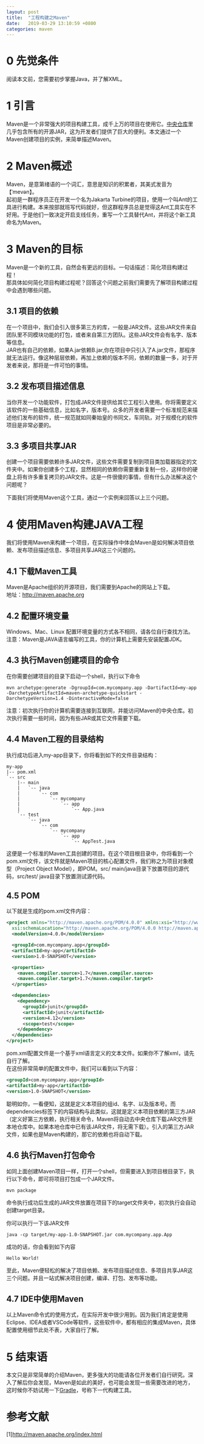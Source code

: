 ```yaml
---
layout: post
title:  "工程构建之Maven"
date:   2019-03-29 13:10:59 +0800
categories: maven
---
```


# 0 先觉条件

阅读本文前，您需要初步掌握Java，并了解XML。

# 1 引言

Maven是一个非常强大的项目构建工具，成千上万的项目在使用它。[中央仓库](https://search.maven.org/)里几乎包含所有的开源JAR，这为开发者们提供了巨大的便利。本文通过一个Maven创建项目的实例，来简单描述Maven。

# 2 Maven概述

Maven，是意第绪语的一个词汇，意思是知识的积累者，其美式发音为【ˈmevən】。  
起初是一群程序员正在开发一个名为Jakarta Turbine的项目，使用一个叫Ant的工具进行构建。本来按部就班写代码就好，但这群程序员总是觉得这Ant工具实在不好用。于是他们一致决定开启支线任务，重写一个工具替代Ant，并将这个新工具命名为Maven。  

# 3 Maven的目标

Maven是一个新的工具，自然会有更远的目标。一句话描述：简化项目构建过程！  
那具体如何简化项目构建过程呢？回答这个问题之前我们需要先了解项目构建过程中会遇到哪些问题。

## 3.1 项目的依赖

在一个项目中，我们会引入很多第三方的库，一般是JAR文件。这些JAR文件来自团队里不同模块功能的打包，或者来自第三方团队。这些JAR文件会有名字、版本等信息。  
JAR也有自己的依赖，如果A.jar依赖B.jar,你在项目中只引入了A.jar文件，那程序就无法运行。像这种层层依赖，再加上依赖的版本不同，依赖的数量一多，对于开发者来说，那将是一件可怕的事情。

## 3.2 发布项目描述信息

当你开发一个功能软件，打包成JAR文件提供给其它工程引入使用。你将需要定义该软件的一些基础信息，比如名字，版本号。众多的开发者需要一个标准规范来描述他们发布的软件，统一规范就如同秦始皇的书同文，车同轨，对于规模化的软件项目是非常必要的。

## 3.3 多项目共享JAR

创建一个项目需要依赖许多JAR文件，这些文件需要复制到项目类加载器指定的文件夹中。如果你创建多个工程，显然相同的依赖你需要重新复制一份，这样你的硬盘上将有许多重复拷贝的JAR文件。这是一件很傻的事情，但有什么办法解决这个问题呢？

下面我们将使用Maven这个工具，通过一个实例来回答以上三个问题。

# 4 使用Maven构建JAVA工程

我们将使用Maven来构建一个项目，在实际操作中体会Maven是如何解决项目依赖、发布项目描述信息、多项目共享JAR这三个问题的。

## 4.1 下载Maven工具

Maven是Apache组织的开源项目，我们需要到Apache的网站上下载。  
地址：<http://maven.apache.org>

## 4.2 配置环境变量

Windows、Mac、Linux 配置环境变量的方式各不相同，请各位自行查找方法。
注意：Maven是JAVA语言编写的工具，你的计算机上需要先安装配置JDK。  

## 4.3 执行Maven创建项目的命令

在你需要创建项目的目录下启动一个shell，执行以下命令

```shell
mvn archetype:generate -DgroupId=com.mycompany.app -DartifactId=my-app -DarchetypeArtifactId=maven-archetype-quickstart -DarchetypeVersion=1.4 -DinteractiveMode=false
```

注意：初次执行你的计算机需要连接到互联网，并能访问Maven的中央仓库。初次执行需要一些时间，因为有些JAR或其它文件需要下载。

## 4.4 Maven工程的目录结构

执行成功后进入my-app目录下，你将看到如下的文件目录结构：

```shell
my-app
|-- pom.xml
`-- src
    |-- main
    |   `-- java
    |       `-- com
    |           `-- mycompany
    |               `-- app
    |                   `-- App.java
    `-- test
        `-- java
            `-- com
                `-- mycompany
                    `-- app
                        `-- AppTest.java
```

这便是一个标准的Maven工具创建的项目。在这个项目根目录中，你将看到一个pom.xml文件，该文件就是Maven项目的核心配置文件，我们称之为项目对象模型（Project Object Model），即POM。src/ main/java目录下放置项目的源代码，src/test/ java目录下放置测试源代码。

## 4.5 POM

以下就是生成的pom.xml文件内容：

```xml
<project xmlns="http://maven.apache.org/POM/4.0.0" xmlns:xsi="http://www.w3.org/2001/XMLSchema-instance"
  xsi:schemaLocation="http://maven.apache.org/POM/4.0.0 http://maven.apache.org/xsd/maven-4.0.0.xsd">
  <modelVersion>4.0.0</modelVersion>

  <groupId>com.mycompany.app</groupId>
  <artifactId>my-app</artifactId>
  <version>1.0-SNAPSHOT</version>

  <properties>
    <maven.compiler.source>1.7</maven.compiler.source>
    <maven.compiler.target>1.7</maven.compiler.target>
  </properties>

  <dependencies>
    <dependency>
      <groupId>junit</groupId>
      <artifactId>junit</artifactId>
      <version>4.12</version>
      <scope>test</scope>
    </dependency>
  </dependencies>
</project>
```

pom.xml配置文件是一个基于xml语言定义的文本文件。如果你不了解xml，请先自行了解。  
在这份非常简单的配置文件中，我们可以看到以下内容：

```xml
<groupId>com.mycompany.app</groupId>
<artifactId>my-app</artifactId>
<version>1.0-SNAPSHOT</version>
```

聪明如你，一看便知，这就是定义本项目的组id、名字、以及版本号。而dependencies标签下的内容结构与此类似，这就是定义本项目依赖的第三方JAR（定义好第三方依赖，执行相关命令，Maven将自动去中央仓库下载JAR文件至本地仓库中。如果本地仓库中已有该JAR文件，将无需下载）。引入的第三方JAR文件，如果也是Maven构建的，那它的依赖也将自动下载。

## 4.6 执行Maven打包命令

如同上面创建Maven项目一样，打开一个shell，但需要进入到项目根目录下，执行以下命令，即可将项目打包成一个JAR文件。

```shell
mvn package
```

命令执行成功后生成的JAR文件放置在项目下的target文件夹中，初次执行会自动创建target目录。

你可以执行一下该JAR文件

```shell
java -cp target/my-app-1.0-SNAPSHOT.jar com.mycompany.app.App
```

成功的话，你会看到如下内容

```shell
Hello World!
```

至此，Maven便轻松的解决了项目依赖、发布项目描述信息、多项目共享JAR这三个问题。并且一站式解决项目创建，编译、打包、发布等功能。

## 4.7 IDE中使用Maven

以上Maven命令式的使用方式，在实际开发中很少用到。因为我们肯定是使用Eclipse、IDEA或者VSCode等软件，这些软件中，都有相应的集成Maven，具体配置使用细节此处不表，大家自行了解。

# 5 结束语

本文只是非常简单的介绍Maven，更多强大的功能请各位开发者们自行研究。深入了解后你会发现，Maven是如此的美好，也可能会发现一些需要改进的地方，这时候你不妨试用一下[Gradle](https://gradle.org/)，号称下一代构建工具。

# 参考文献
[1]<http://maven.apache.org/index.html>  
